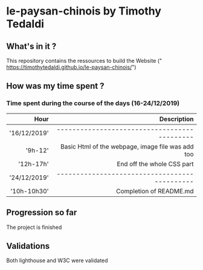 # le-paysan-chinois by Timothy Tedaldi

## What's in it ?

This repository contains the ressources to build the Website (" https://timothytedaldi.github.io/le-paysan-chinois/") 

## How was my time spent ?

### Time spent during the course of the days (16-24/12/2019)

| Hour | Description |
|-------:| -----------:|
|'16/12/2019'|--------------------------------------------|
|'9h-12'| Basic Html of the webpage, image file was add too |
|'12h-17h'| End off the whole CSS part|
|'24/12/2019'|---------------------------------------------|
|'10h-10h30'| Completion of README.md |

## Progression so far

The project is finished

## Validations

Both lighthouse and W3C were validated
